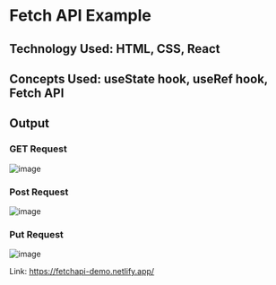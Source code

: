 # Fetch API Example

## Technology Used: HTML, CSS, React 
## Concepts Used: useState hook, useRef hook, Fetch API

## Output

### GET Request
![image](https://github.com/AniketShewale266/CentraLogic-Assignment-React/assets/79089166/77e2a773-c538-495d-b460-0dab285d700c)

### Post Request
![image](https://github.com/AniketShewale266/CentraLogic-Assignment-React/assets/79089166/48644af3-cc69-4c58-9614-e945faa9e858)

### Put Request
![image](https://github.com/AniketShewale266/CentraLogic-Assignment-React/assets/79089166/5929b994-5b4e-40a0-8da9-bd2f40383997)


Link: https://fetchapi-demo.netlify.app/
